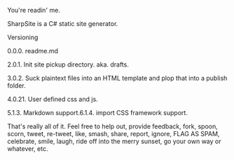 You're readin' me.

SharpSite is a C# static site generator.

Versioning

0.0.0. readme.md

2.0.1. Init site pickup directory. aka. drafts.

3.0.2. Suck plaintext files into an HTML template and plop that into a publish folder.

4.0.21. User defined css and js.

5.1.3. Markdown support.6.1.4. import CSS framework support.

That's really all of it. Feel free to help out, provide feedback, fork, spoon, scorn, tweet, re-tweet, like, smash, share, report, ignore, FLAG AS SPAM, celebrate, smile, laugh, ride off into the merry sunset, go your own way or whatever, etc.

